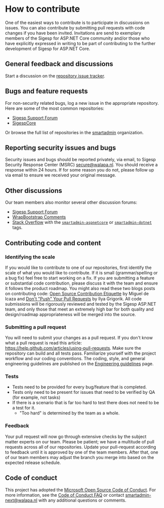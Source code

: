 # How to contribute

One of the easiest ways to contribute is to participate in discussions on issues. You can also contribute by submitting pull requests with code changes if you have been invited. Invitations are send to exemplary members of the Sigesp for ASP.NET Core community and/or those who have explicitly expressed in writing to be part of contributing to the further development of Sigesp for ASP.NET Core.

## General feedback and discussions

Start a discussion on the [repository issue tracker](https://bitbucket.org/smartadmin-next/smartadmincore/issues).

## Bugs and feature requests

For non-security related bugs, log a new issue in the appropriate repository. Here are some of the most common repositories:

* [Sigesp Support Forum](https://support.gotbootstrap.com/t/asp-net-core)
* [SigespCore](https://bitbucket.org/smartadmin-next/smartadmincore)

Or browse the full list of repositories in the [smartadmin](https://bitbucket.org/smartadmin-next/) organization.

## Reporting security issues and bugs

Security issues and bugs should be reported privately, via email, to Sigesp Security Response Center (MSRC) <secure@walapa.nl>. You should receive a response within 24 hours. If for some reason you do not, please follow up via email to ensure we received your original message.

## Other discussions

Our team members also monitor several other discussion forums:

* [Sigesp Support Forum](https://support.gotbootstrap.com/t/asp-net-core)
* [WrapBootstrap Comments](https://wrapbootstrap.com/theme/smartadmin-responsive-webapp-WB0573SK0/comments)
* [Stack Overflow](https://stackoverflow.com/) with the [`smartadmin-aspnetcore`](https://stackoverflow.com/questions/tagged/smartadmin-aspnetcore) or [`smartadmin-dotnet`](https://stackoverflow.com/questions/tagged/smartadmin-next-dotnet) tags.

## Contributing code and content

### Identifying the scale

If you would like to contribute to one of our repositories, first identify the scale of what you would like to contribute. If it is small (grammar/spelling or a bug fix) feel free to start working on a fix. If you are submitting a feature or substantial code contribution, please discuss it with the team and ensure it follows the product roadmap. You might also read these two blogs posts on contributing code: [Open Source Contribution Etiquette](http://tirania.org/blog/archive/2010/Dec-31.html) by Miguel de Icaza and [Don't "Push" Your Pull Requests](https://www.igvita.com/2011/12/19/dont-push-your-pull-requests/) by Ilya Grigorik. All code submissions will be rigorously reviewed and tested by the Sigesp ASP.NET team, and only those that meet an extremely high bar for both quality and design/roadmap appropriateness will be merged into the source.

### Submitting a pull request

You will need to submit your changes as a pull request. If you don't know what a pull request is read this article: <https://help.github.com/articles/using-pull-requests>. Make sure the repository can build and all tests pass. Familiarize yourself with the project workflow and our coding conventions. The coding, style, and general engineering guidelines are published on the [Engineering guidelines](https://github.com/aspnet/AspNetCore/wiki/Engineering-guidelines) page.

### Tests

* Tests need to be provided for every bug/feature that is completed.
* Tests only need to be present for issues that need to be verified by QA (for example, not tasks)
* If there is a scenario that is far too hard to test there does not need to be a test for it.
  * "Too hard" is determined by the team as a whole.

### Feedback

Your pull request will now go through extensive checks by the subject matter experts on our team. Please be patient; we have a multitude of pull requests across all of our repositories. Update your pull-request according to feedback until it is approved by one of the team members. After that, one of our team members may adjust the branch you merge into based on the expected release schedule.

## Code of conduct

This project has adopted the [Microsoft Open Source Code of Conduct](https://opensource.microsoft.com/codeofconduct/).  For more information, see the [Code of Conduct FAQ](https://opensource.microsoft.com/codeofconduct/faq/) or contact [smartadmin-next@walapa.nl](mailto:smartadmin-next@walapa.nl) with any additional questions or comments.